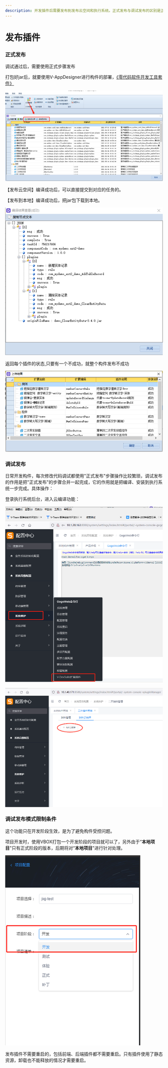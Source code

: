 ```yaml
---
description: 开发插件后需要发布到发布云空间和执行系统。正式发布与调试发布的区别是正式发布会上传发布云空间，调试发布则是云编译+安装到执行系统一步完成，减少操作步骤
---
```


# 发布插件

### 正式发布

调试通过后，需要使用正式步骤发布

打包好jar后，就要使用V-AppDesigner进行构件的部署，[《零代码软件开发工具套件》](http://www.yindangu.com/module-operation!executeOperation?componentCode=yindangu\_officialwebsite\&windowCode=Form\_Product\_VDevSuite\&token=%7B%22data%22%3A%7B%22inputParam%22%3A%7B%22variable%22%3A%7B%22formulaOpenMode%22%3A%22locationHref%22%7D%7D%7D%7D)

![云编译构件](../../.gitbook/assets/deploy-jar.png)

【发布云空间】编译成功后，可以直接提交到对应的任务的。

【发布到本地】编译成功后，把jar包下载到本地。

![](../../.gitbook/assets/deploy-jar2.png)

返回每个插件的状态,只要有一个不成功，就整个构件发布不成功

![上传成功](../../.gitbook/assets/jar-params4.png)

### 调试发布

日常开发构件，每次修改代码调试都使用"正式发布"步骤操作比较繁琐，调试发布的作用是把"正式发布"的步骤合并一起完成，它的作用就是把编译、安装到执行系统一步完成。具体操作：

登录执行系统后台，进入云编译功能：

![编译功能](<../../.gitbook/assets/image (83).png>)

![构件编译](<../../.gitbook/assets/image (84).png>)

### 调试发布模式限制条件

这个功能只在开发阶段生效，是为了避免构件受控问题。

项目开发时，使用VBOX打包一个开发阶段的项目就可以了，另外由于“**本地项目**"只有正式阶段的版本，后期将对“**本地项目**"进行针对处理。

![打包开发阶段](<../../.gitbook/assets/image (81).png>)

发布插件不需要重启的，包括前端、后端插件都不需要重启。只有插件使用了静态资源，卸载也不能释放的情况才需要重启。
